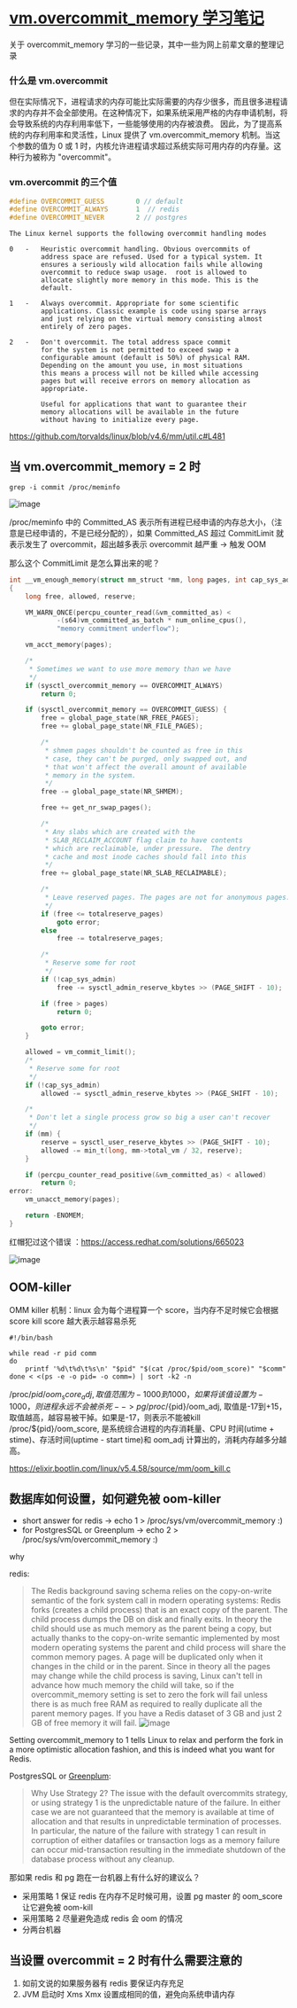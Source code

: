# [vm.overcommit_memory 学习笔记](https://github.com/yihong0618/gitblog/issues/261)

关于 overcommit_memory 学习的一些记录，其中一些为网上前辈文章的整理记录

### 什么是 vm.overcommit 

但在实际情况下，进程请求的内存可能比实际需要的内存少很多，而且很多进程请求的内存并不会全部使用。在这种情况下，如果系统采用严格的内存申请机制，将会导致系统的内存利用率低下，一些能够使用的内存被浪费。
因此，为了提高系统的内存利用率和灵活性，Linux 提供了 vm.overcommit_memory 机制。当这个参数的值为 0 或 1 时，内核允许进程请求超过系统实际可用内存的内存量。这种行为被称为 "overcommit"。


### vm.overcommit 的三个值

```c
#define OVERCOMMIT_GUESS        0 // default
#define OVERCOMMIT_ALWAYS       1  // redis
#define OVERCOMMIT_NEVER        2 // postgres
```

```
The Linux kernel supports the following overcommit handling modes

0	-	Heuristic overcommit handling. Obvious overcommits of
		address space are refused. Used for a typical system. It
		ensures a seriously wild allocation fails while allowing
		overcommit to reduce swap usage.  root is allowed to 
		allocate slightly more memory in this mode. This is the 
		default.

1	-	Always overcommit. Appropriate for some scientific
		applications. Classic example is code using sparse arrays
		and just relying on the virtual memory consisting almost
		entirely of zero pages.

2	-	Don't overcommit. The total address space commit
		for the system is not permitted to exceed swap + a
		configurable amount (default is 50%) of physical RAM.
		Depending on the amount you use, in most situations
		this means a process will not be killed while accessing
		pages but will receive errors on memory allocation as
		appropriate.

		Useful for applications that want to guarantee their
		memory allocations will be available in the future
		without having to initialize every page.
```

https://github.com/torvalds/linux/blob/v4.6/mm/util.c#L481

## 当 vm.overcommit_memory = 2 时

```console
grep -i commit /proc/meminfo
```
![image](https://user-images.githubusercontent.com/15976103/231321120-e77b8fb6-db53-4537-a470-4ffb8bf86073.png)

/proc/meminfo 中的 Committed_AS 表示所有进程已经申请的内存总大小，（注意是已经申请的，不是已经分配的），如果 Committed_AS 超过 CommitLimit 就表示发生了 overcommit，超出越多表示 overcommit 越严重 -> 触发 OOM
 
那么这个 CommitLimit 是怎么算出来的呢？

```c
int __vm_enough_memory(struct mm_struct *mm, long pages, int cap_sys_admin)
{
	long free, allowed, reserve;

	VM_WARN_ONCE(percpu_counter_read(&vm_committed_as) <
			-(s64)vm_committed_as_batch * num_online_cpus(),
			"memory commitment underflow");

	vm_acct_memory(pages);

	/*
	 * Sometimes we want to use more memory than we have
	 */
	if (sysctl_overcommit_memory == OVERCOMMIT_ALWAYS)
		return 0;

	if (sysctl_overcommit_memory == OVERCOMMIT_GUESS) {
		free = global_page_state(NR_FREE_PAGES);
		free += global_page_state(NR_FILE_PAGES);

		/*
		 * shmem pages shouldn't be counted as free in this
		 * case, they can't be purged, only swapped out, and
		 * that won't affect the overall amount of available
		 * memory in the system.
		 */
		free -= global_page_state(NR_SHMEM);

		free += get_nr_swap_pages();

		/*
		 * Any slabs which are created with the
		 * SLAB_RECLAIM_ACCOUNT flag claim to have contents
		 * which are reclaimable, under pressure.  The dentry
		 * cache and most inode caches should fall into this
		 */
		free += global_page_state(NR_SLAB_RECLAIMABLE);

		/*
		 * Leave reserved pages. The pages are not for anonymous pages.
		 */
		if (free <= totalreserve_pages)
			goto error;
		else
			free -= totalreserve_pages;

		/*
		 * Reserve some for root
		 */
		if (!cap_sys_admin)
			free -= sysctl_admin_reserve_kbytes >> (PAGE_SHIFT - 10);

		if (free > pages)
			return 0;

		goto error;
	}

	allowed = vm_commit_limit();
	/*
	 * Reserve some for root
	 */
	if (!cap_sys_admin)
		allowed -= sysctl_admin_reserve_kbytes >> (PAGE_SHIFT - 10);

	/*
	 * Don't let a single process grow so big a user can't recover
	 */
	if (mm) {
		reserve = sysctl_user_reserve_kbytes >> (PAGE_SHIFT - 10);
		allowed -= min_t(long, mm->total_vm / 32, reserve);
	}

	if (percpu_counter_read_positive(&vm_committed_as) < allowed)
		return 0;
error:
	vm_unacct_memory(pages);

	return -ENOMEM;
}

```

红帽犯过这个错误 ：https://access.redhat.com/solutions/665023

![image](https://user-images.githubusercontent.com/15976103/231347898-0ad8af97-7100-420b-85fd-120476e0119f.png)



## OOM-killer

OMM killer 机制：linux 会为每个进程算一个 score，当内存不足时候它会根据 score kill
score 越大表示越容易杀死
```shell
#!/bin/bash

while read -r pid comm
do
    printf '%d\t%d\t%s\n' "$pid" "$(cat /proc/$pid/oom_score)" "$comm"
done < <(ps -e -o pid= -o comm=) | sort -k2 -n
```

/proc/${pid}/oom_score_adj, 取值范围为-1000到1000， 如果将该值设置为-1000，则进程永远不会被杀死 --> pg
/proc/${pid}/oom_adj, 取值是-17到+15，取值越高，越容易被干掉。如果是-17，则表示不能被kill
/proc/${pid}/oom_score, 是系统综合进程的内存消耗量、CPU 时间(utime + stime)、存活时间(uptime - start time)和 oom_adj 计算出的，消耗内存越多分越高。


https://elixir.bootlin.com/linux/v5.4.58/source/mm/oom_kill.c


## 数据库如何设置，如何避免被 oom-killer


- short answer for redis -> echo 1 > /proc/sys/vm/overcommit_memory :)
- for PostgresSQL or Greenplum -> echo 2 > /proc/sys/vm/overcommit_memory :)

why 

redis:
> The Redis background saving schema relies on the copy-on-write semantic of the fork system call in modern operating systems: Redis forks (creates a child process) that is an exact copy of the parent. The child process dumps the DB on disk and finally exits. In theory the child should use as much memory as the parent being a copy, but actually thanks to the copy-on-write semantic implemented by most modern operating systems the parent and child process will share the common memory pages. A page will be duplicated only when it changes in the child or in the parent. Since in theory all the pages may change while the child process is saving, Linux can't tell in advance how much memory the child will take, so if the overcommit_memory setting is set to zero the fork will fail unless there is as much free RAM as required to really duplicate all the parent memory pages. If you have a Redis dataset of 3 GB and just 2 GB of free memory it will fail.
![image](https://user-images.githubusercontent.com/15976103/231344226-8be702f8-c564-4bea-960d-ec0dd9020685.png)

Setting overcommit_memory to 1 tells Linux to relax and perform the fork in a more optimistic allocation fashion, and this is indeed what you want for Redis.

PostgresSQL or [Greenplum](https://community.pivotal.io/s/article/Linux-Overcommit-Strategies-and-Pivotal-GreenplumGPDBPivotal-HDBHDB?language=en_US):

> Why Use Strategy 2?
The issue with the default overcommits strategy, or using strategy 1 is the unpredictable nature of the failure. In either case we are not guaranteed that the memory is available at time of allocation and that results in unpredictable termination of processes. In particular, the nature of the failure with strategy 1 can result in corruption of either datafiles or transaction logs as a memory failure can occur mid-transaction resulting in the immediate shutdown of the database process without any cleanup.

那如果 redis 和 pg 跑在一台机器上有什么好的建议么？

- 采用策略 1 保证 redis 在内存不足时候可用，设置 pg master 的 oom_score 让它避免被 oom-kill 
- 采用策略 2 尽量避免造成 redis 会 oom 的情况
- 分两台机器

## 当设置 overcommit = 2 时有什么需要注意的

1. 如前文说的如果服务器有 redis 要保证内存充足
2. JVM 启动时  Xms Xmx 设置成相同的值，避免向系统申请内存
